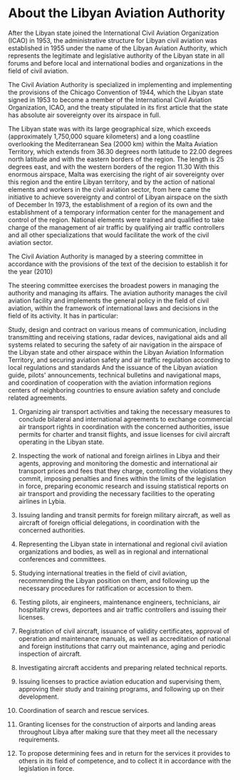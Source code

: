 # About the Libyan Aviation Authority

After the Libyan state joined the International Civil Aviation Organization (ICAO) in 1953, the administrative structure for Libyan civil aviation was established in 1955 under the name of the Libyan Aviation Authority, which represents the legitimate and legislative authority of the Libyan state in all forums and before local and international bodies and organizations in the field of civil aviation.

The Civil Aviation Authority is specialized in implementing and implementing the provisions of the Chicago Convention of 1944, which the Libyan state signed in 1953 to become a member of the International Civil Aviation Organization, ICAO, and the treaty stipulated in its first article that the state has absolute air sovereignty over its airspace in full.

The Libyan state was with its large geographical size, which exceeds (approximately 1,750,000 square kilometers) and a long coastline overlooking the Mediterranean Sea (2000 km) within the Malta Aviation Territory, which extends from 36.30 degrees north latitude to 22.00 degrees north latitude and with the eastern borders of the region. The length is 25 degrees east, and with the western borders of the region 11.30 With this enormous airspace, Malta was exercising the right of air sovereignty over this region and the entire Libyan territory, and by the action of national elements and workers in the civil aviation sector, from here came the initiative to achieve sovereignty and control of Libyan airspace on the sixth of December In 1973, the establishment of a region of its own and the establishment of a temporary information center for the management and control of the region. National elements were trained and qualified to take charge of the management of air traffic by qualifying air traffic controllers and all other specializations that would facilitate the work of the civil aviation sector.

The Civil Aviation Authority is managed by a steering committee in accordance with the provisions of the text of the decision to establish it for the year (2010)

The steering committee exercises the broadest powers in managing the authority and managing its affairs. The aviation authority manages the civil aviation facility and implements the general policy in the field of civil aviation, within the framework of international laws and decisions in the field of its activity. It has in particular:

Study, design and contract on various means of communication, including transmitting and receiving stations, radar devices, navigational aids and all systems related to securing the safety of air navigation in the airspace of the Libyan state and other airspace within the Libyan Aviation Information Territory, and securing aviation safety and air traffic regulation according to local regulations and standards And the issuance of the Libyan aviation guide, pilots' announcements, technical bulletins and navigational maps, and coordination of cooperation with the aviation information regions centers of neighboring countries to ensure aviation safety and conclude related agreements.

1. Organizing air transport activities and taking the necessary measures to conclude bilateral and international agreements to exchange commercial air transport rights in coordination with the concerned authorities, issue permits for charter and transit flights, and issue licenses for civil aircraft operating in the Libyan state.

1. Inspecting the work of national and foreign airlines in Libya and their agents, approving and monitoring the domestic and international air transport prices and fees that they charge, controlling the violations they commit, imposing penalties and fines within the limits of the legislation in force, preparing economic research and issuing statistical reports on air transport and providing the necessary facilities to the operating airlines in Lybia.

1. Issuing landing and transit permits for foreign military aircraft, as well as aircraft of foreign official delegations, in coordination with the concerned authorities.

1. Representing the Libyan state in international and regional civil aviation organizations and bodies, as well as in regional and international conferences and committees.

1. Studying international treaties in the field of civil aviation, recommending the Libyan position on them, and following up the necessary procedures for ratification or accession to them.

1. Testing pilots, air engineers, maintenance engineers, technicians, air hospitality crews, deportees and air traffic controllers and issuing their licenses.

1. Registration of civil aircraft, issuance of validity certificates, approval of operation and maintenance manuals, as well as accreditation of national and foreign institutions that carry out maintenance, aging and periodic inspection of aircraft.

1. Investigating aircraft accidents and preparing related technical reports.

1. Issuing licenses to practice aviation education and supervising them, approving their study and training programs, and following up on their development.

1. Coordination of search and rescue services.

1. Granting licenses for the construction of airports and landing areas throughout Libya after making sure that they meet all the necessary requirements. 

1. To propose determining fees and in return for the services it provides to others in its field of competence, and to collect it in accordance with the legislation in force.
